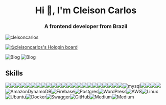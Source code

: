 <h1 align="center">Hi 👋, I'm Cleison Carlos</h1>
<h3 align="center">A frontend developer from Brazil</h3>
<p align="left"> <img src="https://komarev.com/ghpvc/?username=cleisoncarlos" alt="cleisoncarlos" /> </p>



[![@cleisoncarlos's Holopin board](https://holopin.me/cleisoncarlos)](https://holopin.io/@cleisoncarlos)



![Blog](https://github-readme-stats.vercel.app/api/top-langs/?username=cleisoncarlos&theme=blue-green)
![Blog](https://github-readme-stats.vercel.app/api?username=cleisoncarlos&theme=blue-green)

## Skills


<img src="https://img.shields.io/badge/HTML5-E34F26?style=for-the-badge&logo=html5&logoColor=white" /><img src="https://img.shields.io/badge/CSS3-1572B6?style=for-the-badge&logo=css3&logoColor=white" /><img src="https://img.shields.io/badge/JavaScript-F7DF1E?style=for-the-badge&logo=JavaScript&logoColor=white" /><img src="https://img.shields.io/badge/Bootstrap-563D7C?style=for-the-badge&logo=bootstrap&logoColor=white" /><img src="https://img.shields.io/badge/Node.js-43853D?style=for-the-badge&logo=node.js&logoColor=white" /><img src="https://img.shields.io/badge/TypeScript-007ACC?style=for-the-badge&logo=typescript&logoColor=white" /><img src="https://img.shields.io/badge/Saas-CC6699?style=for-the-badge&logo=sass&logoColor=white" /><img src="https://img.shields.io/badge/PHP-777BB4?style=for-the-badge&logo=php&logoColor=white" /><img src="https://img.shields.io/badge/Markdown-000000?style=for-the-badge&logo=markdown&logoColor=white" /><img src="https://img.shields.io/badge/Express.js-404D59?style=for-the-badge" /><img src="https://img.shields.io/badge/React-20232A?style=for-the-badge&logo=react&logoColor=61DAFB" /><img src="https://img.shields.io/badge/React_Native-20232A?style=for-the-badge&logo=react&logoColor=61DAFB" /><img src="https://img.shields.io/badge/Tailwind_CSS-38B2AC?style=for-the-badge&logo=tailwind-css&logoColor=white" /><img src="https://img.shields.io/badge/styled--components-DB7093?style=for-the-badge&logo=styled-components&logoColor=white" /><img src="https://img.shields.io/badge/Material--UI-0081CB?style=for-the-badge&logo=material-ui&logoColor=white" /><img src="https://img.shields.io/badge/Redux-593D88?style=for-the-badge&logo=redux&logoColor=white" /><img src="https://img.shields.io/badge/React_Router-CA4245?style=for-the-badge&logo=react-router&logoColor=white" /><img src="https://img.shields.io/badge/MySQL-00000F?style=for-the-badge&logo=mysql&logoColor=white" /><img src="https://img.shields.io/badge/PostgreSQL-316192?style=for-the-badge&logo=postgresql&logoColor=white" /><img src="https://img.shields.io/badge/SQLite-07405E?style=for-the-badge&logo=sqlite&logoColor=white" /><img src="https://img.shields.io/badge/Next.js-000?logo=nextdotjs&logoColor=fff&style=for-the-badge" /><img src="https://img.shields.io/badge/Jest-323330?style=for-the-badge&logo=Jest&logoColor=white"/><img src="https://img.shields.io/badge/MongoDB-4EA94B?style=for-the-badge&logo=mongodb&logoColor=white" /><img alt="mysql" src="https://img.shields.io/badge/MySQL-005C84?style=for-the-badge&logo=mysql&logoColor=white"><img src="https://img.shields.io/badge/Realm-39477F?style=for-the-badge&logo=realm&logoColor=white" /><img src="https://img.shields.io/badge/SQLite-07405E?style=for-the-badge&logo=sqlite&logoColor=white" /><img src="https://img.shields.io/badge/Firebase-039BE5?style=for-the-badge&logo=Firebase&logoColor=white"><img src="https://img.shields.io/badge/Sequelize-52B0E7?style=for-the-badge&logo=Sequelize&logoColor=white" />![AmazonDynamoDB](https://img.shields.io/badge/Amazon%20DynamoDB-4053D6?style=for-the-badge&logo=Amazon%20DynamoDB&logoColor=white)![Firebase](https://img.shields.io/badge/firebase-a08021?style=for-the-badge&logo=firebase&logoColor=ffcd34)![Postgres](https://img.shields.io/badge/postgres-%23316192.svg?style=for-the-badge&logo=postgresql&logoColor=white)![WordPress](https://img.shields.io/badge/WordPress-%23117AC9.svg?style=for-the-badge&logo=WordPress&logoColor=white)![AWS](https://img.shields.io/badge/AWS-%23FF9900.svg?style=for-the-badge&logo=amazon-aws&logoColor=white)![Linux](https://img.shields.io/badge/Linux-FCC624?style=for-the-badge&logo=linux&logoColor=black)![Ubuntu](https://img.shields.io/badge/Ubuntu-E95420?style=for-the-badge&logo=ubuntu&logoColor=white)![Docker](https://img.shields.io/badge/docker-%230db7ed.svg?style=for-the-badge&logo=docker&logoColor=white)![Swagger](https://img.shields.io/badge/-Swagger-%23Clojure?style=for-the-badge&logo=swagger&logoColor=white)![GitHub](https://img.shields.io/badge/github-%23121011.svg?style=for-the-badge&logo=github&logoColor=white)![Medium](https://img.shields.io/badge/Medium-12100E?style=for-the-badge&logo=medium&logoColor=white)![Medium](https://img.shields.io/badge/Docker-1a7ea0?style=for-the-badge&logo=docker&logoColor=white)





